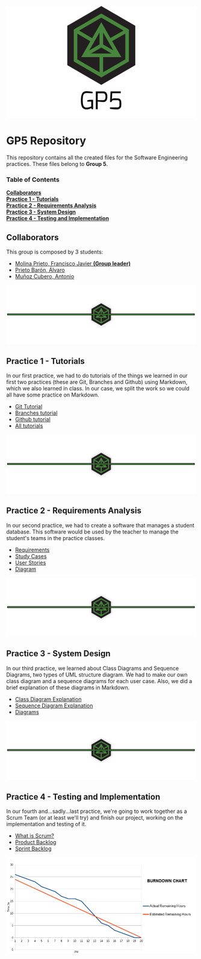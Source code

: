 <p align="center"><img src="./Media/Banner.png" alt="GP5 Logo"></p>

# GP5 Repository
This repository contains all the created files for the Software Engineering practices. These files belong to **Group 5**.

### Table of Contents
**[Collaborators](#collaborators)**<br>
**[Practice 1 - Tutorials](#practice-1---tutorials)**<br>
**[Practice 2 - Requirements Analysis](#practice-2---requirements-analysis)**<br>
**[Practice 3 - System Design](#practice-3---system-design)**<br>
**[Practice 4 - Testing and Implementation](#practice-4---testing-and-implementation)**<br>

## Collaborators

This group is composed by 3 students:
* [Molina Prieto, Francisco Javier **(Group leader)**](https://github.com/RexusWolf)
* [Prieto Barón, Álvaro](https://github.com/AdoenLunnae)
* [Muñoz Cubero, Antonio](https://github.com/ErTonix12)

![Separator](./Media/separator.png)
## Practice 1 - Tutorials

In our first practice, we had to do tutorials of the things we learned in our first two practices (these are Git, Branches and Github) using Markdown, which we also learned in class.
In our case, we split the work so we could all have some practice on Markdown.

* [Git Tutorial](https://github.com/RexusWolf/IS/blob/master/Tutorials/tutorial_git.md)
* [Branches tutorial](https://github.com/RexusWolf/IS/blob/master/Tutorials/tutorial_branches.md)
* [Github tutorial](https://github.com/RexusWolf/IS/blob/master/Tutorials/tutorial_github.md)
* [All tutorials](https://github.com/RexusWolf/IS/blob/master/p1/p1.md)

![Separator](./Media/separator.png)
## Practice 2 - Requirements Analysis

In our second practice, we had to create a software that manages a student database. This software would be used by the teacher to manage the student's teams in the practice classes.

* [Requirements](https://github.com/RexusWolf/IS/blob/master/Requirements/requirements.md)
* [Study Cases](https://github.com/RexusWolf/IS/tree/master/Requirements/casestudies)
* [User Stories](https://github.com/RexusWolf/IS/tree/master/Requirements/userstories)
* [Diagram](./Media/diagram.png)

![Separator](./Media/separator.png)
## Practice 3 - System Design

In our third practice, we learned about Class Diagrams and Sequence Diagrams, two types of UML structure diagram. We had to make our own class diagram and a sequence diagrams for each user case. Also, we did a brief explanation of these diagrams in Markdown.

* [Class Diagram Explanation](https://github.com/RexusWolf/IS/tree/master/System_Design/ClassDiagram.md)
* [Sequence Diagram Explanation](https://github.com/RexusWolf/IS/tree/master/System_Design/SequenceDiagram.md)
* [Diagrams](https://github.com/RexusWolf/IS/tree/master/System_Design/Diagrams)

![Separator](./Media/separator.png)
## Practice 4 - Testing and Implementation

In our fourth and...sadly...last practice, we're going to work together as a Scrum Team (or at least we'll try) and finish our project, working on the implementation and testing of it.

* [What is Scrum?](https://github.com/RexusWolf/IS/tree/master/Implementation/SCRUM/WhatIsSCRUM.md)
* [Product Backlog](https://github.com/RexusWolf/IS/blob/master/Implementation/SCRUM/productBacklog.md)
* [Sprint Backlog](https://github.com/RexusWolf/IS/blob/master/Implementation/SCRUM/SprintBacklog.md)

![BurndownChart](Media/bdChart.png)
